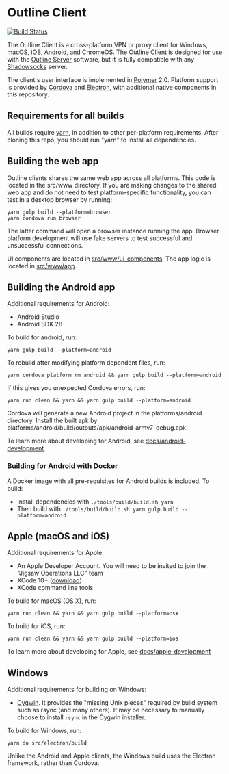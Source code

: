 # Outline Client
[![Build Status](https://travis-ci.org/Jigsaw-Code/outline-client.svg?branch=master)](https://travis-ci.org/Jigsaw-Code/outline-client)

The Outline Client is a cross-platform VPN or proxy client for Windows, macOS, iOS, Android, and ChromeOS.  The Outline Client is designed for use with the [Outline Server](https://github.com/Jigsaw-Code/outline-server) software, but it is fully compatible with any [Shadowsocks](https://shadowsocks.org/) server.

The client's user interface is implemented in [Polymer](https://www.polymer-project.org/) 2.0.  Platform support is provided by [Cordova](https://cordova.apache.org/) and [Electron](https://electronjs.org/), with additional native components in this repository.

## Requirements for all builds

All builds require [yarn](https://yarnpkg.com/en/docs/install), in addition to other per-platform requirements. After cloning this repo, you should run "yarn" to install all dependencies.

## Building the web app

Outline clients shares the same web app across all platforms. This code is located in the src/www directory. If you are making changes to the shared web app and do not need to test platform-specific functionality, you can test in a desktop browser by running:

    yarn gulp build --platform=browser
    yarn cordova run browser

The latter command will open a browser instance running the app. Browser platform development will use fake servers to test successful and unsuccessful connections.

UI components are located in [src/www/ui_components](src/www/ui_components). The app logic is located in [src/www/app](src/www/app).

## Building the Android app

Additional requirements for Android:

* Android Studio
* Android SDK 28

To build for android, run:

    yarn gulp build --platform=android

To rebuild after modifying platform dependent files, run:

    yarn cordova platform rm android && yarn gulp build --platform=android

If this gives you unexpected Cordova errors, run:

    yarn run clean && yarn && yarn gulp build --platform=android

Cordova will generate a new Android project in the platforms/android directory.  Install the built apk by  platforms/android/build/outputs/apk/android-armv7-debug.apk

To learn more about developing for Android, see [docs/android-development](docs/android-development.md).

### Building for Android with Docker

A Docker image with all pre-requisites for Android builds is included.  To build:

* Install dependencies with `./tools/build/build.sh yarn`
* Then build with `./tools/build/build.sh yarn gulp build --platform=android`

## Apple (macOS and iOS)

Additional requirements for Apple:

* An Apple Developer Account.  You will need to be invited to join the "Jigsaw Operations LLC" team
* XCode 10+ ([download](https://developer.apple.com/xcode/))
* XCode command line tools

To build for macOS (OS X), run:

    yarn run clean && yarn && yarn gulp build --platform=osx

To build for iOS, run:

    yarn run clean && yarn && yarn gulp build --platform=ios

To learn more about developing for Apple, see [docs/apple-development](docs/apple-development.md)

## Windows

Additional requirements for building on Windows:

* [Cygwin](https://cygwin.com/install.html). It provides the "missing Unix pieces" required by build system such as rsync (and many others).  It may be necessary to manually choose to install `rsync` in the Cygwin installer.

To build for Windows, run:

    yarn do src/electron/build

Unlike the Android and Apple clients, the Windows build uses the Electron framework, rather than Cordova.
